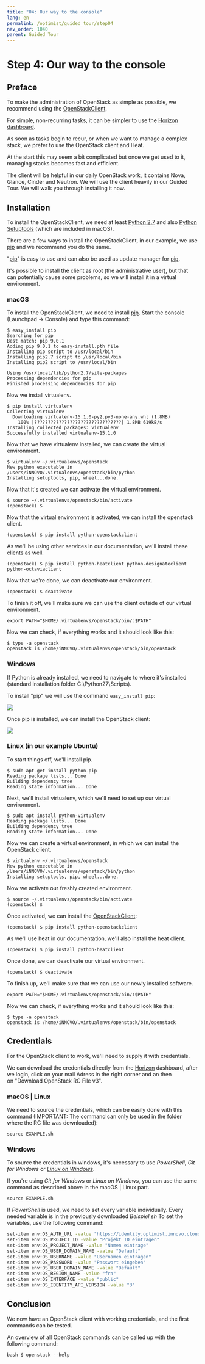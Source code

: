 ```yaml
---
title: "04: Our way to the console"
lang: en
permalink: /optimist/guided_tour/step04
nav_order: 1040
parent: Guided Tour
---
```


Step 4: Our way to the console
==============================

Preface
-------

To make the administration of OpenStack as simple as possible, we recommend
using
the [OpenStackClient](https://docs.openstack.org/python-openstackclient/latest/).

For simple, non-recurring tasks, it can be simpler to use the [Horizon
dashboard](https://dashboard.optimist.innovo.cloud).

As soon as tasks begin to recur, or when we want to manage a complex stack, we
prefer to use the OpenStack client and Heat.

At the start this may seem a bit complicated but once we get used to it,
managing stacks becomes fast and efficient.

The client will be helpful in our daily OpenStack work, it contains
Nova, Glance, Cinder and Neutron. We will use the client heavily in our
Guided Tour. We will walk you through installing it now.

Installation
------------

To install the OpenStackClient, we need at least [Python
2.7](https://www.python.org/downloads/release/python-2713/) and also [Python
Setuptools](https://pypi.python.org/pypi/setuptools) (which are included in
macOS).

There are a few ways to install the OpenStackClient, in our example, we
use [pip](https://de.wikipedia.org/wiki/Pip_(Python))
and we recommend you do the same.

"[pip](https://de.wikipedia.org/wiki/Pip_(Python))" is
easy to use and can also be used as update manager
for [pip](https://de.wikipedia.org/wiki/Pip_(Python)).

It's possible to install the client as root (the administrative user),
but that can potentially cause some problems, so we will install it in a
virtual environment.

### macOS

To install the OpenStackClient, we need to install
[pip](https://de.wikipedia.org/wiki/Pip_(Python)). Start the console (Launchpad
→ Console) and type this command:

```
$ easy_install pip
Searching for pip
Best match: pip 9.0.1
Adding pip 9.0.1 to easy-install.pth file
Installing pip script to /usr/local/bin
Installing pip2.7 script to /usr/local/bin
Installing pip2 script to /usr/local/bin

Using /usr/local/lib/python2.7/site-packages
Processing dependencies for pip
Finished processing dependencies for pip
```

Now we install virtualenv.

``` 
$ pip install virtualenv
Collecting virtualenv
  Downloading virtualenv-15.1.0-py2.py3-none-any.whl (1.8MB)
    100% |????????????????????????????????| 1.8MB 619kB/s
Installing collected packages: virtualenv
Successfully installed virtualenv-15.1.0
```

Now that we have virtualenv installed, we can create the virtual environment.

```
$ virtualenv ~/.virtualenvs/openstack
New python executable in /Users/iNNOVO/.virtualenvs/openstack/bin/python
Installing setuptools, pip, wheel...done.
```

Now that it's created we can activate the virtual environment.

```
$ source ~/.virtualenvs/openstack/bin/activate
(openstack) $
```

Now that the virtual environment is activated, we can install the openstack
client.

```
(openstack) $ pip install python-openstackclient
```

As we'll be using other services in our documentation, we'll install these clients as well.

```
(openstack) $ pip install python-heatclient python-designateclient python-octaviaclient
```

Now that we're done, we can deactivate our environment.

```
(openstack) $ deactivate
```

To finish it off, we'll make sure we can use the client outside of our virtual
environment.

```
export PATH="$HOME/.virtualenvs/openstack/bin/:$PATH"
```

Now we can check, if everything works and it should look like this:

```
$ type -a openstack
openstack is /home/iNNOVO/.virtualenvs/openstack/bin/openstack
```

### Windows


If Python is already installed, we need to navigate to where it's installed
(standard installation folder C:\Python27\Scripts).

To install "pip" we will use the command `easy_install pip`:

![](attachments/13533313.png)

Once pip is installed, we can install the OpenStack client:

![](attachments/13533314.png)

### Linux (in our example Ubuntu)

To start things off, we'll install pip.

```
$ sudo apt-get install python-pip
Reading package lists... Done
Building dependency tree
Reading state information... Done
```

Next, we'll install virtualenv, which we'll need to set up our virtual
environment.

```
$ sudo apt install python-virtualenv
Reading package lists... Done
Building dependency tree
Reading state information... Done
```

Now we can create a virtual environment, in which we can install the OpenStack
client.

```
$ virtualenv ~/.virtualenvs/openstack
New python executable in /Users/iNNOVO/.virtualenvs/openstack/bin/python
Installing setuptools, pip, wheel...done.
```

Now we activate our freshly created environment.

```
$ source ~/.virtualenvs/openstack/bin/activate
(openstack) $
```

Once activated, we can install the
[OpenStackClient](https://docs.openstack.org/python-openstackclient/latest/):

```
(openstack) $ pip install python-openstackclient
```

As we'll use heat in our documentation, we'll also install the heat
client.

```
(openstack) $ pip install python-heatclient
```

Once done, we can deactivate our virtual environment.

```
(openstack) $ deactivate
```

To finish up, we'll make sure that we can use our newly installed software.

```
export PATH="$HOME/.virtualenvs/openstack/bin/:$PATH"
```

Now we can check, if everything works and it should look like this:

```
$ type -a openstack
openstack is /home/iNNOVO/.virtualenvs/openstack/bin/openstack
```

Credentials
-----------

For the OpenStack client to work, we'll need to supply it with credentials.

We can download the credentials directly from
the [Horizon](https://dashboard.optimist.innovo.cloud/identity/)
dashboard, after we login, click on your mail Adress in the right corner
and an then on "Download OpenStack RC File v3".

### macOS | Linux

We need to source the credentials, which can be easily done
with this command (IMPORTANT: The command can only be used in the folder where
the RC file was downloaded):  

```
source EXAMPLE.sh
```

### Windows


To source the credentials in windows, it's necessary to use
*PowerShell*, *Git for Windows* or [*Linux on Windows*](https://docs.microsoft.com/en-us/windows/wsl/install-win10). 

If you're using *Git for Windows* or *Linux on Windows*, you can use the same command as described above 
in the macOS | Linux part. 

```
source EXAMPLE.sh
```

If *PowerShell* is used, we need to set every variable individually.
Every needed variable is in the previously downloaded *Beispiel.sh* 
To set the variables, use the following command:

```bash
set-item env:OS_AUTH_URL -value "https://identity.optimist.innovo.cloud/v3"
set-item env:OS_PROJECT_ID -value "Projekt ID eintragen"
set-item env:OS_PROJECT_NAME -value "Namen eintrage"
set-item env:OS_USER_DOMAIN_NAME -value "Default"
set-item env:OS_USERNAME -value "Usernamen eintragen"
set-item env:OS_PASSWORD -value "Passwort eingeben"
set-item env:OS_USER_DOMAIN_NAME -value "Default"
set-item env:OS_REGION_NAME -value "fra"
set-item env:OS_INTERFACE -value "public"
set-item env:OS_IDENTITY_API_VERSION -value "3"
```

Conclusion
----------

We now have an OpenStack client with working credentials, and the first
commands can be tested.

An overview of all OpenStack commands can be called up with the following command:

`` bash
$ openstack --help
``
